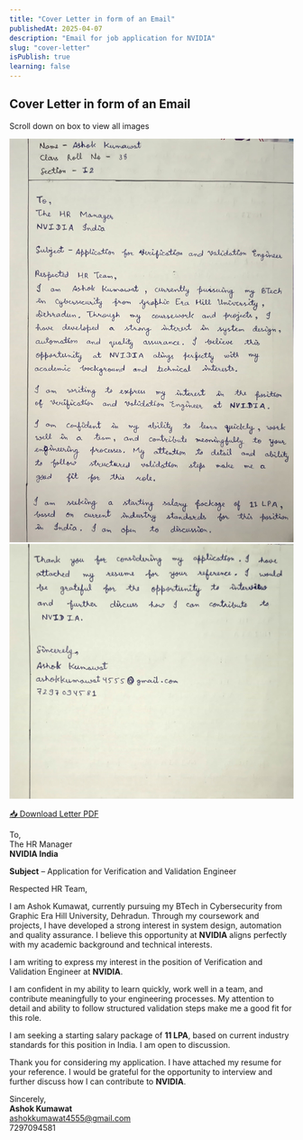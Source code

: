 ```yaml
---
title: "Cover Letter in form of an Email"
publishedAt: 2025-04-07
description: "Email for job application for NVIDIA"
slug: "cover-letter"
isPublish: true
learning: false
---
```


## Cover Letter in form of an Email

<div class="flex flex-col self-center mt-5">
<div class="w-fit rounded-2xl border border-neutral-700 bg-neutral-900/60 p-3 text-neutral-200 shadow-lg space-y-2">

  <p class="text-sm text-neutral-300 leading-relaxed pl-3">
     Scroll down on box to view all images
  </p>
</div>
</div>

<div className= "view-files">

![Image 1](https://raw.githubusercontent.com/ashokkmt/ashokkumawat/refs/heads/main/public/letter1.jpg)
![Image 1](https://raw.githubusercontent.com/ashokkmt/ashokkumawat/refs/heads/main/public/letter2.jpg)

</div>

<div class="flex justify-center mt-3">
  <a href="/letter1.pdf" download class="download-btn">
    📥 Download Letter PDF
  </a>
</div>


To,  
The HR Manager  
**NVIDIA India**  

**Subject** – Application for Verification and Validation Engineer  

Respected HR Team,

I am Ashok Kumawat, currently pursuing my BTech in Cybersecurity from Graphic Era Hill University, Dehradun. Through my coursework and projects, I have developed a strong interest in system design, automation and quality assurance. I believe this opportunity at **NVIDIA** aligns perfectly with my academic background and technical interests.

I am writing to express my interest in the position of Verification and Validation Engineer at **NVIDIA**.

I am confident in my ability to learn quickly, work well in a team, and contribute meaningfully to your engineering processes. My attention to detail and ability to follow structured validation steps make me a good fit for this role.

I am seeking a starting salary package of **11 LPA**, based on current industry standards for this position in India. I am open to discussion.


Thank you for considering my application. I have attached my resume for your reference. I would be grateful for the opportunity to interview and further discuss how I can contribute to **NVIDIA**.

Sincerely,  
**Ashok Kumawat**  
ashokkumawat4555@gmail.com  
7297094581
